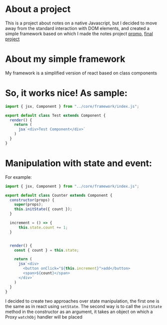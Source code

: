 # About a project

This is a project about notes on a native Javascript, but I decided to move away from the standard interaction with DOM elements, and created a simple framework based on which I made the notes project [promo](https://youtu.be/n-ShjdSx-Fw), [final project](relaxed-snickerdoodle-f24efa.netlify.app)


# About my simple framework

My framework is a simplified version of react based on class components

# So, it works nice! As sample:

```js
import { jsx, Component } from "../core/framework/index.js";

export default class Test extends Component {
  render() {
    return (
      jsx`<div>Test Component</div>`
    )
  }
}
```

# Manipulation with state and event:
For example:

```js
import { jsx, Component } from "../core/framework/index.js";

export default class Counter extends Component {
  constructor(props) {
    super(props);
    this.initState({ count });
  }

  increment = () => {
      this.state.count += 1;
  }


  render() {
    const { count } = this.state;

    return (
      jsx`<div>
        <button onClick="${this.increment}">add</button>
        <span>${count}</span>
      </div>`
    )
  }
}
```
I decided to create two approaches over state manipulation, the first one is the same as in react using `setState`. The second way is to call the `initState` method in the constructor as an argument, it takes an object on which a Proxy `watchObj` handler will be placed

